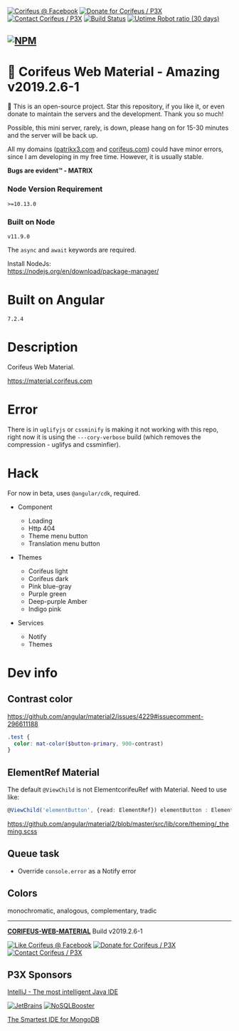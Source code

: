 [//]: #@corifeus-header

 

[![Corifeus @ Facebook](https://img.shields.io/badge/Facebook-Corifeus-3b5998.svg)](https://www.facebook.com/corifeus.software) [![Donate for Corifeus / P3X](https://img.shields.io/badge/Donate-Corifeus-003087.svg)](https://paypal.me/patrikx3)  [![Contact Corifeus / P3X](https://img.shields.io/badge/Contact-P3X-ff9900.svg)](https://www.patrikx3.com/en/front/contact) [![Build Status](https://api.travis-ci.com/patrikx3/corifeus-web-material.svg?branch=master)](https://travis-ci.com/patrikx3/corifeus-web-material) 
[![Uptime Robot ratio (30 days)](https://img.shields.io/uptimerobot/ratio/m780749701-41bcade28c1ea8154eda7cca.svg)](https://uptimerobot.patrikx3.com/)

  
 
  
[![NPM](https://nodei.co/npm/corifeus-web-material.png?downloads=true&downloadRank=true&stars=true)](https://www.npmjs.com/package/corifeus-web-material/)
---
# 🌴 Corifeus Web Material - Amazing v2019.2.6-1  

  
🙏 This is an open-source project. Star this repository, if you like it, or even donate to maintain the servers and the development. Thank you so much!

Possible, this mini server, rarely, is down, please hang on for 15-30 minutes and the server will be back up.

All my domains ([patrikx3.com](https://patrikx3.com) and [corifeus.com](https://corifeus.com)) could have minor errors, since I am developing in my free time. However, it is usually stable.

**Bugs are evident™ - MATRIX️**  
    

### Node Version Requirement 
``` 
>=10.13.0 
```  
   
### Built on Node 
``` 
v11.9.0
```   
   
The ```async``` and ```await``` keywords are required.

Install NodeJs:    
https://nodejs.org/en/download/package-manager/    


# Built on Angular

```text
7.2.4
```
            


# Description  

                        
[//]: #@corifeus-header:end

Corifeus Web Material. 
  
https://material.corifeus.com  

# Error
There is in ```uglifyjs``` or ```cssminify``` is making it not working with this repo, right now it is using the ```---cory-verbose``` build (which removes the compression - uglifys and cssminfier).
  
# Hack
  
For now in beta, uses ```@angular/cdk```, required.  
  
* Component
  * Loading
  * Http 404
  * Theme menu button
  * Translation menu button
  
* Themes
  * Corifeus light
  * Corifeus dark
  * Pink blue-gray
  * Purple green
  * Deep-purple Amber
  * Indigo pink
  
* Services
  * Notify
  * Themes

# Dev info

## Contrast color  
https://github.com/angular/material2/issues/4229#issuecomment-296611188
```scss
.test {
  color: mat-color($button-primary, 900-contrast)
}
```

## ElementRef Material
The default ```@ViewChild``` is not ElementcorifeuRef with Material.
Need to use like:
```typescript
@ViewChild('elementButton', {read: ElementRef}) elementButton : ElementRef;
```

https://github.com/angular/material2/blob/master/src/lib/core/theming/_theming.scss  

## Queue task
* Override ```console.error``` as a Notify error

## Colors
monochromatic, analogous, complementary, tradic 

[//]: #@corifeus-footer

---

[**CORIFEUS-WEB-MATERIAL**](https://pages.corifeus.com/corifeus-web-material) Build v2019.2.6-1 

[![Like Corifeus @ Facebook](https://img.shields.io/badge/LIKE-Corifeus-3b5998.svg)](https://www.facebook.com/corifeus.software) [![Donate for Corifeus / P3X](https://img.shields.io/badge/Donate-Corifeus-003087.svg)](https://www.paypal.com/cgi-bin/webscr?cmd=_s-xclick&hosted_button_id=QZVM4V6HVZJW6)  [![Contact Corifeus / P3X](https://img.shields.io/badge/Contact-P3X-ff9900.svg)](https://www.patrikx3.com/en/front/contact) 


## P3X Sponsors

[IntelliJ - The most intelligent Java IDE](https://www.jetbrains.com/?from=patrikx3)
  
[![JetBrains](https://cdn.corifeus.com/assets/svg/jetbrains-logo.svg)](https://www.jetbrains.com/?from=patrikx3) [![NoSQLBooster](https://cdn.corifeus.com/assets/png/nosqlbooster-70x70.png)](https://www.nosqlbooster.com/)

[The Smartest IDE for MongoDB](https://www.nosqlbooster.com)
  
  
 

[//]: #@corifeus-footer:end